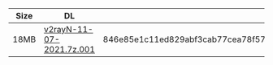 |    Size   |     DL  | sha512sum |
|  ---  |  ---  |  ---  |
| 18MB | [v2rayN-11-07-2021.7z.001](https://cdn.jsdelivr.net/gh/googleians/v2rayN@main/v2rayN-11-07-2021.7z.001) | 846e85e1c11ed829abf3cab77cea78f57af7fb261c0a6dc2f3810e253e9732c25cbdda77f57dda6ccdf13be637935460136fab99e073fda3a6232455c4d2083a |
